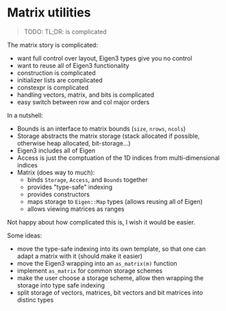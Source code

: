 # Matrix utilities

> TODO: TL;DR: is complicated

The matrix story is complicated:

- want full control over layout, Eigen3 types give you no control
- want to reuse all of Eigen3 functionality
- construction is complicated
- initializer lists are complicated
- constexpr is complicated
- handling vectors, matrix, and bits is complicated
- easy switch between row and col major orders

In a nutshell:

- Bounds is an interface to matrix bounds (`size`, `nrows`, `ncols`)
- Storage abstracts the matrix storage (stack allocated if possible, otherwise
  heap allocated, bit-storage...)
- Eigen3 includes all of Eigen
- Access is just the comptuation of the 1D indices from multi-dimensional indices
- Matrix (does way to much):
  - binds `Storage`, `Access`, and `Bounds` together
  - provides "type-safe" indexing
  - provides constructors
  - maps storage to `Eigen::Map` types (allows reusing all of Eigen)
  - allows viewing matrices as ranges

Not happy about how complicated this is, I wish it would be easier.

Some ideas:

- move the type-safe indexing into its own template, so that one can adapt a
  matrix with it (should make it easier)
- move the Eigen3 wrapping into an `as_matrix(m)` function
- implement `as_matrix` for common storage schemes
- make the user choose a storage scheme, allow then wrapping the storage into
  type safe indexing
- split storage of vectors, matrices, bit vectors and bit matrices into distinc
  types
